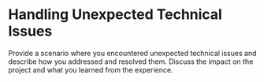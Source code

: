 # Handling Unexpected Technical Issues

Provide a scenario where you encountered unexpected technical issues and describe how you addressed and resolved them.
Discuss the impact on the project and what you learned from the experience.
